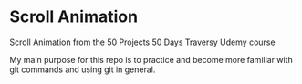 # Scroll Animation

Scroll Animation from the 50 Projects 50 Days Traversy Udemy course

My main purpose for this repo is to practice and become more familiar with git commands and using git in general.
